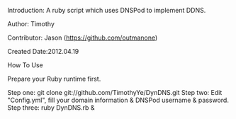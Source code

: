 Introduction:
A ruby script which uses DNSPod to implement DDNS.

Author: Timothy

Contributor: Jason (https://github.com/outmanone)

Created Date:2012.04.19

How To Use

Prepare your Ruby runtime first.

Step one:   git clone git://github.com/TimothyYe/DynDNS.git
Step two:   Edit "Config.yml", fill your domain information & DNSPod username & password.
Step three: ruby DynDNS.rb &
